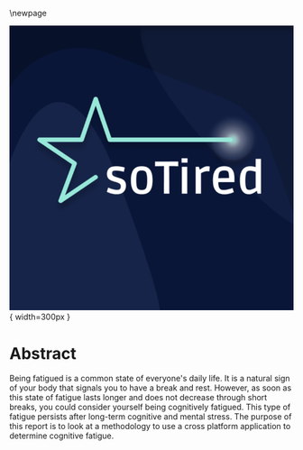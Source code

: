 \newpage

![Logo soTired](../../diagrams/background_06.png){ width=300px }

# Abstract

Being fatigued is a common state of everyone's daily life. It is a natural
sign of your body that signals you to have a break and rest. However, as soon
as this state of fatigue lasts longer and does not decrease through short
breaks, you could consider yourself being cognitively fatigued. This type of
fatigue persists after long-term cognitive and mental stress. The purpose of
this report is to look at a methodology to use a cross platform application to
determine cognitive fatigue.


